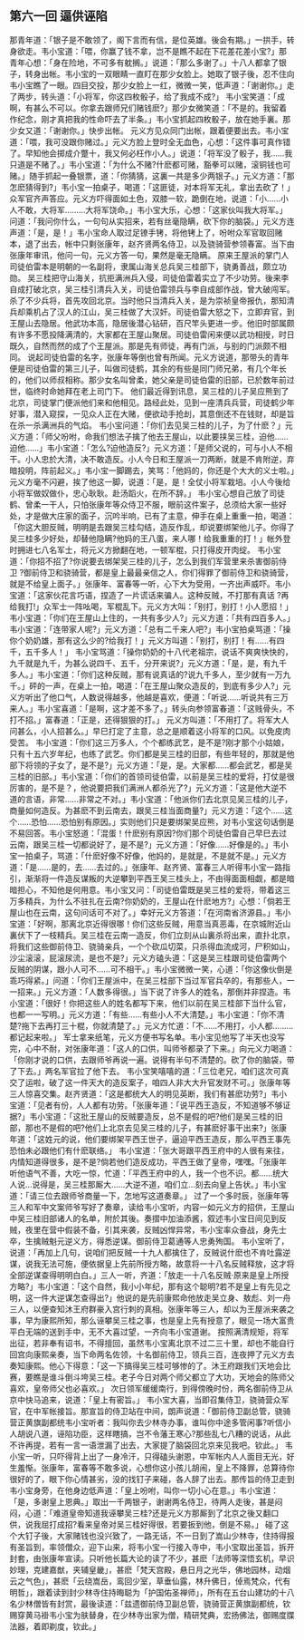 ## 第六一回 逼供诬陷

那青年道：「银子是不敢领了，阁下言而有信，是位英雄。後会有期。」一拱手，转身欲走。韦小宝道：「喂，你赢了钱不拿，岂不是瞧不起在下花差花差小宝?」那青年心想：「身在险地，不可多有躭搁。」说道：「那么多谢了。」十八人都拿了银子，转身出帐。韦小宝的一双眼睛一直盯在那少女脸上。她取了银子後，忍不住向韦小宝瞧了一眼。四目交投，那少女脸上一红，微微一笑，低声道：「谢谢你。」走了两步，转头道：「小将军，你这四枚骰子，给了我成不成?」
韦小宝笑道：「成啊，有甚么不可以。你拿去跟师兄们赌钱麽?」那少女微笑道：「不是的。我留着作纪念，刚才真把我的性命吓去了半条。」韦小宝抓起四枚骰子，放在她手裏。那少女又道：「谢谢你。」快步出帐。
元义方见众同门出帐，跟着便要出去。韦小宝道：「喂，我可没跟你赌过。」元义方脸上登时全无血色，心想：「这件事可真作错了。早知他会掷成介蹩十，我又何必枉作小人。」说道：「将军没了骰子，我……我只道是不赌了。」韦小宝道：「为什么不赌?什麽都可赌，豁拳可以赌，滚铜钱也可赌。」随手抓起一叠银票，道：「你猜猜，这裏一共是多少两银子。」元义方道：「那怎麽猜得到?」韦小宝一拍桌子，喝道：「这匪徒，对本将军无礼，拿出去砍了！」众军官齐声答应。元义方吓得面如土色，双膝一软，跪倒在地，说道：「小……小人不敢，大将军………大将军饶命。」韦小宝大乐，心想：「这家伙叫我大将军。」问道：「我问你什么，一句句从实招来，若有丝毫隐瞒，砍下你的脑袋。」元义方连声道：「是，是！」韦小宝命人取过足镣手铐，将他铐上了，吩咐众军官取回赌本，退了出去，帐中只剩张康年，赵齐贤两名侍卫，以及骁骑营参领春富。当下由张康年审讯，他问一句，元义方答一句，果然是毫无隐瞒。
原来王屋派的掌门人司徒伯雷本是明朝的一名副将，隶属山海关总兵吴三桂部下，骁勇善战，颇立功勋。
吴三桂把守山海关，抗拒满洲兵入侵，司徒伯雷着实立了不少功劳。後来李自成打破北京，吴三桂引清兵入关，司徒伯雷领兵与李自成部作战，曾大破闯军。杀了不少兵将，首先攻回北京。当时他只当清兵入关，是为崇祯皇帝报仇，那知清兵却乘机占了汉人的江山，吴三桂做了大汉奸。司徒伯雷大怒之下，立即弃官，到王屋山去隐居。他武功本高，隐居後潜心钻研，百尺竿头更进一步。他旧时部属颇有许多不愿投降满清的，大家都在王屋山聚居。司徒伯雷闲来便以武功相授，时日既久，自然而然的成了个王屋派。那是先有师徒，再有门派，与别的门派颇不相同。
说起司徒伯雷的名字，张康年等倒也曾有所闻。元义方说道，那带头的青年便是司徒伯雷的第三儿子，叫做司徒鹤，其余的有些是同门师兄弟，有几个年长的，他们以师叔相称。那少女名叫曾柔，她父亲是司徒伯雷的旧部，已於数年前过世，临终时命她拜在老上司门下。
他们最近得到讯息，吴三桂的儿子吴应熊到了北京，司徒掌门便派他们来和他相见。路经此处，见到一座清兵兵营，司徒鹤少年好事，潜入窥探，一见众人正在大赌，便欲动手抢刦，其意倒还不在钱财，却是旨在杀一杀满洲兵的气焰。
韦小宝问道：「你们去见吴三桂的儿子，为了什麽？」元义方道：「师父吩咐，命我们想法子擒了他去王屋山，以此要挟吴三桂，迫他……迫他……」韦小宝道：「怎么?迫他造反?」元义方道：「是师父说的，可与小人不相干。小人忠於大清，决不敢造反。小人今日和王屋派一刀两断，就是不肯附逆，弃暗投明，阵前起义。」韦小宝一脚踢去，笑骂：「他妈的，你还是个大大的义士啦。」元义方毫不闪避，挨了他这一脚，说道：「是，是！全仗小将军栽培。小人今後给小将军做奴做仆，忠心耿耿。赴汤蹈火，在所不辞。」
韦小宝心想自己放了司徒鹤、曾柔一干人，只怕张康年等众侍卫不服，眼前这件案子，总须给大家一些好处，才是做大庄家的面子，沉吟半响，已有了主意，伸手在桌上重重一拍，喝道：「你这大胆反贼，明明是去跟吴三桂勾结，造反作乱，却说要绑架他儿子。你得了吴三桂多少好处，却替他隐瞒?他妈的王八蛋，来人哪！给我重重的打！」帐外登时拥进七八名军士，将元义方掀翻在地，一顿军棍，只打得皮开肉绽。
韦小宝道：「你招不招了?你说要去绑架吴三桂的儿子，怎么到我们军营里来杀害御前侍卫 ?御前侍卫和骁骑营，都是皇上最最亲信之人，你们得罪了御前侍卫和骁骑营，就是不给皇上面子。」张康年、富春等一听，心下大为受用，一齐出声威吓。韦小宝道：「这家伙花言巧语，捏造了一片谎话来骗人。这种反贼，不打那有真话 ?再给我打!」众军士一阵吆喝，军棍乱下。元义方大叫：「别打，别打！小人愿招！」韦小宝道：「你们在王屋山上住的，一共有多少人?」元义方道：「共有四百多人。」韦小宝道：「连带家人呢?」元义方道：「总有二千来人吧?」韦小宝拍桌骂道：「操你个奶奶雄，那有这么少的?给我打！」元义方叫道：「别打，别打！有……有四千，五千多人！」
韦小宝骂道：「操你奶奶的十八代老祖宗，说话不爽爽快快的，九千就是九千，为甚么说四千、五千，分开来说?」元义方道：「是，是，有九千多人。」韦小宝道：「你们这种反贼，那有说真话的?说九千多人，至少就有一万九千。」砰的一声，在桌上一拍，喝道：「在王屋山聚众造反的，到底有多少人?」元义方听出了他口气，人数说得越多，他越是喜欢，便道：「听说……听说共有三万来人。」韦小宝喜道：「是啊，这才差不多了。」转头向参领富春道：「这贱骨头，不打不招。」富春道：「正是，还得狠狠的打。」
元义方叫道：「不用打了。将军大人问甚么，小人招甚么。」早巳打定了主意，总之是顺着这小将军的口风。以免皮肉受苦。
韦小宝道：「你们这三万多人，个个都练武艺，是不是?刚才那个小姑娘，只有十五六岁年纪，也练了武艺。你们都是吴三桂的旧部，有些年轻的，那就是他部下将领的子女了，是不是?」元义方道：「是，是。大家都……都会武艺，都是吴三桂的旧部。」韦小宝道：「你们的首领司徒伯雷，以前是吴三桂的爱将，打仗是很厉害的，是不是？，他说要把我们满洲人都杀光了?」元义方道：「这是他大逆不道的言语，非常……非常之不对。」韦小宝道：「他派你们去北京见吴三桂的儿子，商量如何造反。为甚麽不到云南去，跟吴三桂当面商量?」元义方道：「这个……这个……恐怕……恐怕别有原因。」实则他们只是要绑架吴应熊，对韦小宝这句话倒是不易回答。韦小宝怒道：「混蛋！什麽别有原因?你们那个司徒伯雷自己早巳去过云南，跟吴三桂一切都说好了，是不是?」元义方道：「好像……好像是的。」韦小宝一拍桌子，骂道：「什麽好像不好像，他妈的，是就是，不是就不是。」元义方道：「是……是的，去……去过的。」张康年、赵齐贤、富春三人听得韦小宝一路指引，渐渐将一件造反谋叛的大逆攀到平西王吴三桂头上，不由得面面相觑，都是暗暗担心，不知他是何用意。韦小宝又问：「司徒伯雷既是吴三桂的爱将，带着这三万多精兵，为什么不驻扎在云南?你奶奶的，王屋山在什麽地方?」心想：「倘若王屋山也在云南，这句问话可不对了。」幸好元义方答道：「在河南省济源县。」韦小宝道：「好啊，那离北京近得很哪！你们这些反贼，用意当真恶毒，在京城附近山裏伏下了一枝精兵。吴三桂在云南一造反，你们立刻从山裏杀将出来，直扑北京，将我们这些御前侍卫、骁骑亲兵，一个个砍瓜切菜，只杀得血流成河，尸积如山，沙尘滚滚，屁滚尿流，是也不是?」元义方磕头道：「这是吴三桂跟司徒伯雷两个反贼的阴谋，跟小人可不……可不相干。」韦小宝微微一笑，心道：「你这像伙倒是乖巧得紧。」问道：「你们王屋派中，在吴三桂部下当过军官兵卒的，有那些人，一一招来。」元义方道：「人数多得很。」当下说了许多人的姓名，那倒并非捏造。韦小宝道：「很好！你把这些人的姓名都写下来，他们以前在吴三桂部下当什么官，也都一一写明。」元义方道：「有些……有些小人不大清楚。」韦小宝道：「你不清楚?拖下去再打三十棍，你就清楚了。」元义方忙道：「不……不用打，小人都………都记起来啦。」
军士拿来纸笔，元义方便书写名单。韦小宝见他写了半天也没写完，心中不耐，对张康年道：「这人的口供，叫师爷都录了下来。」向元义力喝道：「你刚才说的口供，去跟师爷再说一遍。说得有半句不清楚的。砍了你的脑袋，带了下去。」两名军官拉了他下去。
韦小宝笑嘻嘻的道：「三位老兄，咱们这次可真交了运啦，破了这一件天大的造反案子，咱四人非大大升官发财不可。」张康年等三人惊喜交集。赵齐贤道：「这是都统大人的明见英断，我们有甚麽功劳?」韦小宝道：「见者有份，人人都有功劳。「张康年道：「说平西王造反，不知道够不够证据?」韦小宝道：「这批王屋山的反贼要造反，总不是假的吧?他们是吴三桂的旧部，那也不是假的吧?他们上北京去见吴三桂的儿子，有甚麽好事干出来?」张康年道：「这姓元的说，他们要绑架平西王世子，逼迫平西王造反，那么平西王事先恐怕未必跟他们有什麽联络。」
韦小宝道：「张大哥跟平西王府中的人很有来往，内情知道得很多，是不是?倘若他们造反成功，平西王做了皇帝，嘿嘿。「张康年听他语气不善，大吃一惊，忙道：「平西王府中的人，我一个也不识。都……统大人说…说得是，吴三桂那厮大……大逆不道，咱们立…刻去向皇上告状。」韦小宝道：「请三位去跟师爷商量一下，怎地写这道奏章。」
过了一个多时辰，张康年等三人和军中文案师爷写好了奏章，读给韦小宝听，内容一如元义方的招供，王屋山中吴三桂旧部诸人的名单，附於其後。奏摺中加油添酱，叙述韦小宝日间见到反贼，夜里在营中假装不备，引其来袭，反贼凶悍异常，韦小宝率众奋战，身先士卒，生擒贼魁元逆义方，得悉逆谋。御前侍卫葛通等人忠勇殉国。
韦小宝听了，说道：「再加上几句，说咱们把反贼一十九人都擒住了，反贼说什麽也不肯吐露逆谋，说我无法可施，便依据皇上先前所授方略，故意将一十八名反贼释放，这才将全部逆谋查得明明白白。」三人一听，齐道：「放走一十八名反贼·原来是皇上所授方略?」韦小宝道：「这个自然，我小小年纪，那有这个聪明?若不是皇上有先见之明，这一件大逆谋怎查得出?」他说的是先前康熙命他放走吴立身、敖彪、刘一舟三人，以便查知沐王府群豪入宫行刺的真相。张康年等三人，却以为王屋派来袭之事，早为康熙所知，那么诬攀吴三桂之事，也是皇上先有授意了，眼见一场大富贵平白无端的送到手中，无不大喜过望，一齐向韦小宝道谢。
按照满清规矩，将军出征，若非奉有诏书，不得擅回，虽然韦小宝离北京不过二三十里，却也不能自行回宫向康熙亲奏，当下命两名佐领，十名御前侍卫，领兵三百，连夜押了元义方去奏知康熙。他心下得意：「这一下搞得吴三桂可够惨的了。沐王府跟我们天地会比赛，要瞧是谁斗倒斗垮吴三桂。老子今日对两个师父都立了大功，天地会的陈师父喜欢，皇帝师父也必喜欢。」
次日领军缓缓南行，到得傍晚时份，两名御前侍卫从京中快马追来，说道：「皇上有密旨。」
韦小宝大喜，当即召集侍卫，骁骑营众军官，在中军帐接旨。那宣旨的侍卫站在中间，朗声说道：「御前侍卫副总管，骁骑营正黄旗副都统韦小宝听者：我叫你去少林寺办事，谁叫你中途多管闲事?听信小人胡说八道，诬陷功臣，这样瞎搞，岂不令藩王寒心?那些乱七八糟的说话，从此不许再提，若有一言一语泄漏了出去，大家提了脑袋回北京来见我吧。钦此。」
韦小宝一听，只吓得背上出了一身冷汗，只得磕头谢恩，中军帐内人人面目无光，好生羞惭。张康年，富春等不敢多说，心想你这小孩儿胡闹，皇上不降罪，总算待你很好的了，眼下你心情甚劣，没的找钉子来碰，各人辞了出去。那传旨的侍卫走到韦小宝身旁，在他身边低声道：「皇上吩咐，叫你一切小心在意。」韦小宝道：「是，多谢皇上恩典。」取出一千两银子，谢谢两名侍卫，待两人走後，甚是闷闷，心道：「难道皇帝知道我诬攀吴三桂?还是元义方那厮到了北京之後又翻口供，说我屈打成招?看来皇帝对吴三桂好得很，若要扳到他，倒是不易。」
碰了这个大钉子後，大家赌钱也没兴致了，一路无话，不一日到了嵩山少林寺，住持得报有圣旨到，率领僧众，迎下山来，将韦小宝一行接入寺中，韦小宝取出圣旨，拆开封套，由张康年宣读。只听他长篇大论的读了不少，甚麽「法师等深悟玄机，早识妙理，克建嘉猷，夹辅皇畿」，甚麽「梵天宫殿，悬日月之光华，佛地园林，动烟云之气色」，甚麽「云绕嵩岳，鸾回少室，草垂仙露，林升佛日，倬焉梵众，代有明哲」，跟着读到封少林寺住持晦聪为「护国佑圣禅师」，所有在五台山建功的十八名少林僧皆有封赏，最後读道：「兹遗御前侍卫副总管，骁骑营正黄旗副都统，钦赐穿黄马褂韦小宝为肤替身，在少林寺出家为僧，精研梵典，宏扬佛法，御赐度牒法器，着即剃度，钦此。」